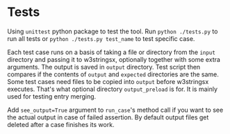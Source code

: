 # Tests

Using `unittest` python package to test the tool.
Run `python ./tests.py` to run all tests or `python ./tests.py test_name` to test specific case.

Each test case runs on a basis of taking a file or directory from the `input` directory and passing it to w3stringsx, optionally together with some extra arguments. The output is saved in `output` directory. Test script then compares if the contents of `output` and `expected` directories are the same.<br>
Some test cases need files to be copied into `output` before w3stringsx executes. That's what optional directory `output_preload` is for. It is mainly used for testing entry merging.

Add `see_output=True` argument to `run_case`'s method call if you want to see the actual output in case of failed assertion. By default output files get deleted after a case finishes its work.